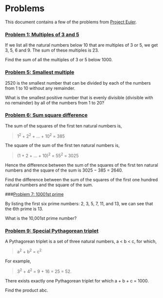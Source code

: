 # Problems

This document contains a few of the problems from [Project Euler](https://projecteuler.net/).

### [Problem 1: Multiples of 3 and 5](https://projecteuler.net/problem=1)

If we list all the natural numbers below 10 that are multiples of 3 or 5, we get 3, 5, 6 and 9. The sum of these multiples is 23.

Find the sum of all the multiples of 3 or 5 below 1000.


### [Problem 5: Smallest multiple](https://projecteuler.net/problem=5)

2520 is the smallest number that can be divided by each of the numbers from 1 to 10 without any remainder.

What is the smallest positive number that is evenly divisible (divisible with no remainder) by all of the numbers from 1 to 20?

### [Problem 6: Sum square difference](https://projecteuler.net/problem=6)

The sum of the squares of the first ten natural numbers is,

> 1<sup>2</sup> + 2<sup>2</sup> + ... + 10<sup>2</sup> = 385

The square of the sum of the first ten natural numbers is,
> (1 + 2 + ... + 10)<sup>2</sup> = 55<sup>2</sup> = 3025

Hence the difference between the sum of the squares of the first ten natural numbers and the square of the sum is 3025 − 385 = 2640.

Find the difference between the sum of the squares of the first one hundred natural numbers and the square of the sum.

###[Problem 7: 10001st prime](https://projecteuler.net/problem=7)

By listing the first six prime numbers: 2, 3, 5, 7, 11, and 13, we can see that the 6th prime is 13.

What is the 10,001st prime number?

### [Problem 9: Special Pythagorean triplet](https://projecteuler.net/problem=9)

A Pythagorean triplet is a set of three natural numbers, a < b < c, for which,

> a<sup>2</sup> + b<sup>2</sup> = c<sup>2</sup>

For example,

> 3<sup>2</sup> + 4<sup>2</sup> = 9 + 16 = 25 = 52.

There exists exactly one Pythagorean triplet for which a + b + c = 1000.

Find the product abc.
